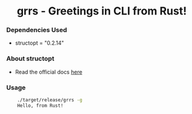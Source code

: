 <div align="center">
    <h1>grrs - Greetings in CLI from Rust!</h1>
</div>

### Dependencies Used

- structopt = "0.2.14"

### About structopt

- Read the official docs [here](https://docs.rs/structopt/0.3.21/structopt/)

### Usage

```bash
    ./target/release/grrs -g
    Hello, from Rust!
```

